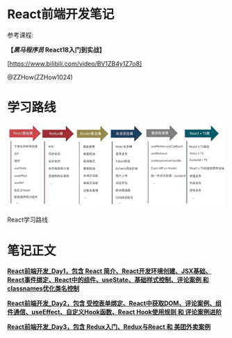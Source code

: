 # React前端开发笔记

参考课程:

**【*黑马程序员* React18入门到实战】**

[https://www.bilibili.com/video/BV1ZB4y1Z7o8]

@ZZHow(ZZHow1024)

# 学习路线

![React学习路线](./ReactLearningPath.png)

React学习路线

# 笔记正文

[**React前端开发_Day1，包含 React 简介、React开发环境创建、JSX基础、React事件绑定、React中的组件、useState、基础样式控制、评论案例 和 classnames优化类名控制**](./Day01)

[**React前端开发_Day2，包含 受控表单绑定、React中获取DOM、评论案例、组件通信、useEffect、自定义Hook函数、React Hook使用规则 和 评论案例进阶**](./Day02)

[**React前端开发_Day3，包含 Redux入门、Redux与React 和 美团外卖案例**](./Day03)
